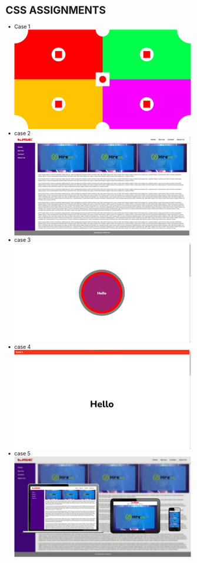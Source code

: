 # CSS ASSIGNMENTS
* Case 1
    ![case1](screenshots/case%201.jpg)
* case 2
    ![case2](screenshots/case%202.jpg)
* case 3
    ![case2](screenshots/case%203.jpg)
* case 4
    ![case2](screenshots/case%204.jpg)
* case 5
    ![case2](screenshots/case%205.jpg)